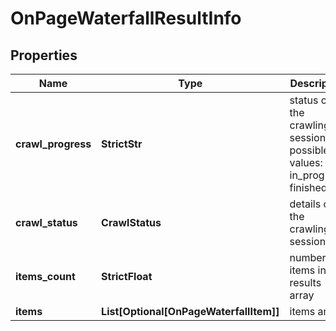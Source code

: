 # OnPageWaterfallResultInfo


## Properties

| Name | Type | Description | Notes |
|------------ | ------------- | ------------- | -------------|
**crawl_progress** | **StrictStr** | status of the crawling session<br>possible values: in_progress, finished |[optional]|
**crawl_status** | **CrawlStatus** | details of the crawling session |[optional]|
**items_count** | **StrictFloat** | number of items in the results array |[optional]|
**items** | **List[Optional[OnPageWaterfallItem]]** | items array |[optional]|